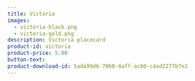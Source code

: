 ```yaml
---
title: Victoria
images:
  - victoria-black.png
  - victoria-gold.png
description: Victoria placecard 
product-id: victoria
product-price: 5.00
button-text:
product-download-id: 5ada99d6-7060-4aff-ac60-c4ad2277b7e2
---
```

